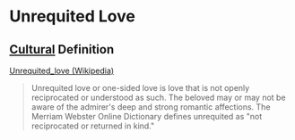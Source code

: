 # Unrequited Love

## [Cultural](./culture.md) Definition

<a href="http://en.wikipedia.org/wiki/Unrequited_love" target="_blank">Unrequited_love (Wikipedia)</a>

> Unrequited love or one-sided love is love that is not openly reciprocated or understood as such. The beloved may or may not be aware of the admirer's deep and strong romantic affections. The Merriam Webster Online Dictionary defines unrequited as "not reciprocated or returned in kind."
